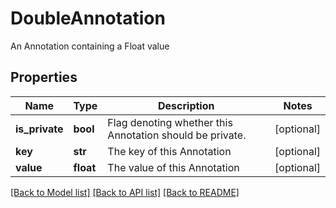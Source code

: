 # DoubleAnnotation

An Annotation containing a Float value
## Properties
Name | Type | Description | Notes
------------ | ------------- | ------------- | -------------
**is_private** | **bool** | Flag denoting whether this Annotation should be private. | [optional] 
**key** | **str** | The key of this Annotation | [optional] 
**value** | **float** | The value of this Annotation | [optional] 

[[Back to Model list]](../README.md#documentation-for-models) [[Back to API list]](../README.md#documentation-for-api-endpoints) [[Back to README]](../README.md)


